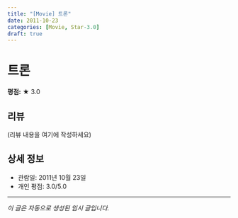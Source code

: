 ```yaml
---
title: "[Movie] 트론"
date: 2011-10-23
categories: [Movie, Star-3.0]
draft: true
---
```


# 트론

**평점:** ★ 3.0

## 리뷰

(리뷰 내용을 여기에 작성하세요)

## 상세 정보

- 관람일: 2011년 10월 23일
- 개인 평점: 3.0/5.0

---

*이 글은 자동으로 생성된 임시 글입니다.*

